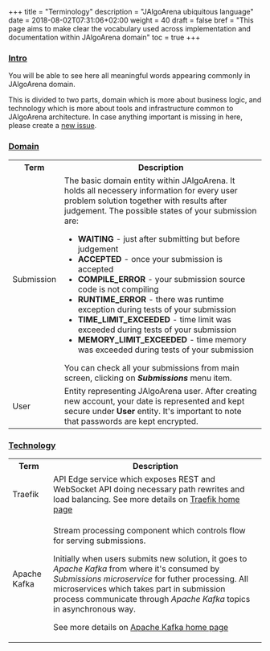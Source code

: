 +++
title = "Terminology"
description = "JAlgoArena ubiquitous language"
date = 2018-08-02T07:31:06+02:00
weight = 40
draft = false
bref = "This page aims to make clear the vocabulary used across implementation and documentation within JAlgoArena domain"
toc = true
+++

<h3 class="section-head" id="h-intro"><a href="#h-intro">Intro</a></h3>

You will be able to see here all meaningful words appearing commonly in JAlgoArena domain. 

This is divided to two parts, domain which is more about business logic, and technology which is more about tools and infrastructure common to JAlgoArena
architecture. In case anything important is missing in here, please create a [new issue](https://github.com/jalgoarena/JAlgoArena/issues/new).

<h3 class="section-head" id="h-domain"><a href="#h-domain">Domain</a></h3>

<table class="bordered striped">
    <tr>
        <th>Term</th>
        <th>Description</th>
    </tr>
    <tr>
        <td>Submission</td>
        <td>The basic domain entity within JAlgoArena. It holds all necessery information for every user problem solution together with results after judgement. 
            The possible states of your submission are: 
            <ul>
                <li><strong>WAITING</strong> - just after submitting but before judgement</li>
                <li><strong>ACCEPTED</strong> - once your submission is accepted</li>
                <li><strong>COMPILE_ERROR</strong> - your submission source code is not compiling</li>
                <li><strong>RUNTIME_ERROR</strong> - there was runtime exception during tests of your submission</li>
                <li><strong>TIME_LIMIT_EXCEEDED</strong> - time limit was exceeded during tests of your submission</li>
                <li><strong>MEMORY_LIMIT_EXCEEDED</strong> - time memory was exceeded during tests of your submission</li>
            </ul>
            You can check all your submissions from main screen, clicking on <strong><em>Submissions</em></strong> menu item. 
        </td>
    </tr>
    <tr>
        <td>User</td>
        <td>Entity representing JAlgoArena user. After creating new account, your date is represented and kept secure under <strong>User</strong> entity. It's important to note that passwords are kept encrypted.</td>
    </tr>
</table>

<h3 class="section-head" id="h-technology"><a href="#h-technology">Technology</a></h3>

<table class="bordered striped">
    <tr>
        <th>Term</th>
        <th>Description</th>
    </tr>
    <tr>
        <td>Traefik</td>
        <td>API Edge service which exposes REST and WebSocket API doing necessary path rewrites and load balancing. See more details on <a href="https://traefik.io/" target="_blank">Traefik home page</a></td>
    </tr>
    <tr>
        <td>Apache Kafka</td>
        <td>
            <p>Stream processing component which controls flow for serving submissions.</p> 
            <p>Initially when users submits new solution, it goes to <em>Apache Kafka</em> from where it's consumed by <em>Submissions microservice</em> for futher processing. 
            All microservices which takes part in submission process communicate through <em>Apache Kafka</em> topics in asynchronous way.</p> 
            <p>See more details on <a href="https://kafka.apache.org/" target="_blank">Apache Kafka home page</a></p>
        </td>
    </tr>
</table>